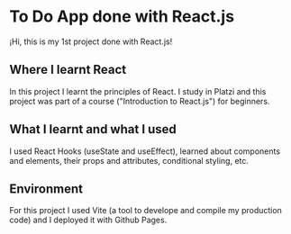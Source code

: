 # To Do App done with React.js

¡Hi, this is my 1st project done with React.js!

## Where I learnt React

In this project I learnt the principles of React. I study in Platzi and this project was part of a course ("Introduction to React.js") for beginners.

## What I learnt and what I used

I used React Hooks (useState and useEffect), learned about components and elements, their props and attributes, conditional styling, etc.

## Environment

For this project I used Vite (a tool to develope and compile my production code) and I deployed it with Github Pages.
